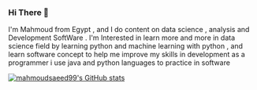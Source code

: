 ### Hi There 👋

I'm Mahmoud from Egypt , and I do content on data science , analysis and Development SoftWare . I'm Interested in learn more and more in data science field by learning python and machine learning with python , and learn software concept to help me improve my skills in development as a programmer i use java and python languages to practice in software

[![mahmoudsaeed99's GitHub stats](https://github-readme-stats.vercel.app/api?username=mahmoudsaeed99)](https://github.com/mahmoudsaeed99/github-readme-stats)



